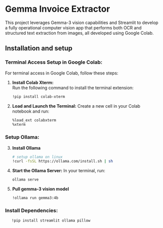# Gemma Invoice Extractor

This project leverages Gemma-3 vision capabilities and Streamlit to develop a fully operational computer vision app that performs both OCR and structured text extraction from images, all developed using Google Colab.

## Installation and setup

### Terminal Access Setup in Google Colab:

For terminal access in Google Colab, follow these steps:

1. **Install Colab Xterm:**  
   Run the following command to install the terminal extension:
      ```sh
      !pip install colab-xterm
      ```
2. **Load and Launch the Terminal:**
  Create a new cell in your Colab notebook and run:
     ```sh
     %load_ext colabxterm
     %xterm
     ```  

### Setup Ollama:
3. **Install Ollama**
     ```sh
     # setup ollama on linux
     !curl -fsSL https://ollama.com/install.sh | sh
     ```
4. **Start the Ollama Server:**
  In your terminal, run:
     ```sh
     ollama serve
     ```
  
5. **Pull gemma-3 vision model**
      ```sh
      !ollama run gemma3:4b
      ```

### Install Dependencies: 
   ```sh
      !pip install streamlit ollama pillow
   ```

